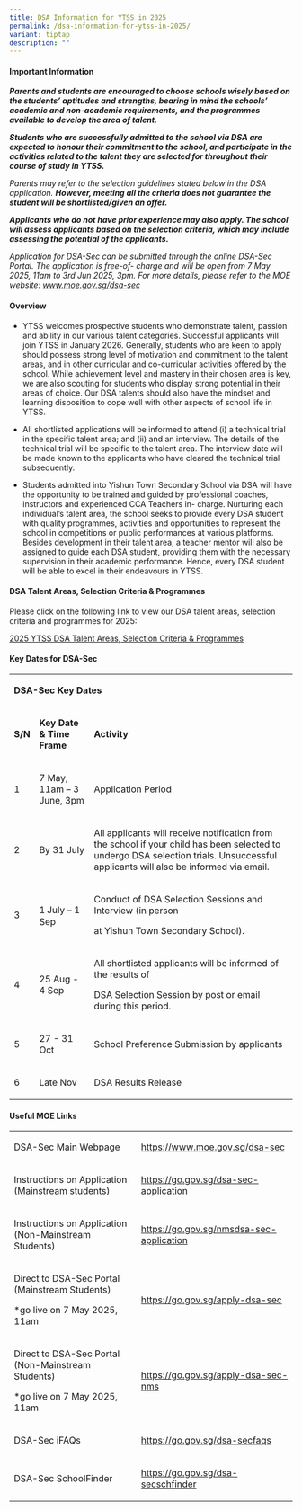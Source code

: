```yaml
---
title: DSA Information for YTSS in 2025
permalink: /dsa-information-for-ytss-in-2025/
variant: tiptap
description: ""
---
```

<h4>Important Information</h4>
<p><strong><em>Parents and students are encouraged to choose schools wisely based on the students’ aptitudes and strengths, bearing in mind the schools’ academic and non-academic requirements, and the programmes available to develop the area of talent.</em></strong>
</p>
<p><strong><em>Students who are successfully admitted to the school via DSA are expected to honour their commitment to the school, and participate in the activities related to the talent they are selected for throughout their course of study in YTSS.</em></strong>
</p>
<p><em>Parents may refer to the selection guidelines stated below in the DSA application. </em><strong><em>However, meeting all the criteria does not guarantee the student will be shortlisted/given an offer.</em></strong>
</p>
<p><strong><em>Applicants who do not have prior experience may also apply. The school will assess applicants based on the selection criteria, which may include assessing the potential of the applicants.</em></strong>
</p>
<p><em>Application for DSA-Sec can be submitted through the online DSA-Sec Portal. The application is free-of- charge and will be open from 7 May 2025, 11am to 3rd Jun 2025, 3pm. For more details, please refer to the MOE website: <a href="http://www.moe.gov.sg/dsa-sec" rel="noopener noreferrer nofollow" target="_blank">www.moe.gov.sg/dsa-sec</a></em>
</p>
<h4>Overview</h4>
<ul data-tight="true" class="tight">
<li>
<p>YTSS welcomes prospective students who demonstrate talent, passion and
ability in our various talent categories. Successful applicants will join
YTSS in January 2026. Generally, students who are keen to apply should
possess strong level of motivation and commitment to the talent areas,
and in other curricular and co-curricular activities offered by the school.
While achievement level and mastery in their chosen area is key, we are
also scouting for students who display strong potential in their areas
of choice. Our DSA talents should also have the mindset and learning disposition
to cope well with other aspects of school life in YTSS.</p>
</li>
<li>
<p>All shortlisted applications will be informed to attend (i) a technical
trial in the specific talent area; and (ii) and an interview. The details
of the technical trial will be specific to the talent area. The interview
date will be made known to the applicants who have cleared the technical
trial subsequently.</p>
</li>
<li>
<p>Students admitted into Yishun Town Secondary School via DSA will have
the opportunity to be trained and guided by professional coaches, instructors
and experienced CCA Teachers in- charge. Nurturing each individual’s talent
area, the school seeks to provide every DSA student with quality programmes,
activities and opportunities to represent the school in competitions or
public performances at various platforms. Besides development in their
talent area, a teacher mentor will also be assigned to guide each DSA student,
providing them with the necessary supervision in their academic performance.
Hence, every DSA student will be able to excel in their endeavours in YTSS.</p>
</li>
</ul>
<h4>DSA Talent Areas, Selection Criteria &amp; Programmes</h4>
<p>Please click on the following link to view our DSA talent areas, selection
criteria and programmes for 2025:</p>
<p><a href="/files/2025_YTSS_DSA_Criteria.pdf" rel="noopener nofollow" target="_blank">2025 YTSS DSA Talent Areas, Selection Criteria &amp; Programmes</a>
</p>
<h4>Key Dates for DSA-Sec</h4>
<table style="minWidth: 75px">
<colgroup>
<col>
<col>
<col>
</colgroup>
<tbody>
<tr>
<td rowspan="1" colspan="3">
<p><strong>DSA-Sec Key Dates</strong>
</p>
</td>
</tr>
<tr>
<td rowspan="1" colspan="1">
<p><strong>S/N</strong>
</p>
</td>
<td rowspan="1" colspan="1">
<p><strong>Key Date &amp; Time Frame</strong>
</p>
</td>
<td rowspan="1" colspan="1">
<p><strong>Activity</strong>
</p>
</td>
</tr>
<tr>
<td rowspan="1" colspan="1">
<p>1</p>
</td>
<td rowspan="1" colspan="1">
<p>7 May, 11am – 3 June, 3pm</p>
</td>
<td rowspan="1" colspan="1">
<p>Application Period</p>
</td>
</tr>
<tr>
<td rowspan="1" colspan="1">
<p>2</p>
</td>
<td rowspan="1" colspan="1">
<p>By 31 July</p>
</td>
<td rowspan="1" colspan="1">
<p>All applicants will receive notification from the school if your child
has been selected to undergo DSA selection trials. Unsuccessful applicants
will also be informed via email.</p>
</td>
</tr>
<tr>
<td rowspan="1" colspan="1">
<p>3</p>
</td>
<td rowspan="1" colspan="1">
<p>1<sup> </sup>July – 1 Sep</p>
</td>
<td rowspan="1" colspan="1">
<p>Conduct of DSA Selection Sessions and Interview (in person</p>
<p>at Yishun Town Secondary School).</p>
</td>
</tr>
<tr>
<td rowspan="1" colspan="1">
<p>4</p>
</td>
<td rowspan="1" colspan="1">
<p>25 Aug - 4 Sep</p>
</td>
<td rowspan="1" colspan="1">
<p>All shortlisted applicants will be informed of the results of</p>
<p>DSA Selection Session by post or email during this period.</p>
</td>
</tr>
<tr>
<td rowspan="1" colspan="1">
<p>5</p>
</td>
<td rowspan="1" colspan="1">
<p>27 - 31 Oct</p>
</td>
<td rowspan="1" colspan="1">
<p>School Preference Submission by applicants</p>
</td>
</tr>
<tr>
<td rowspan="1" colspan="1">
<p>6</p>
</td>
<td rowspan="1" colspan="1">
<p>Late Nov</p>
</td>
<td rowspan="1" colspan="1">
<p>DSA Results Release</p>
</td>
</tr>
</tbody>
</table>
<h4>Useful MOE Links</h4>
<table style="minWidth: 50px">
<colgroup>
<col>
<col>
</colgroup>
<tbody>
<tr>
<td rowspan="1" colspan="1">
<p>DSA-Sec Main Webpage</p>
</td>
<td rowspan="1" colspan="1">
<p><a href="https://www.moe.gov.sg/dsa-sec" rel="noopener nofollow" target="_blank">https://www.moe.gov.sg/dsa-sec</a>
</p>
</td>
</tr>
<tr>
<td rowspan="1" colspan="1">
<p>Instructions on Application (Mainstream students)</p>
</td>
<td rowspan="1" colspan="1">
<p><a href="https://go.gov.sg/dsa-sec-application" rel="noopener nofollow" target="_blank">https://go.gov.sg/dsa-sec-application</a>
</p>
</td>
</tr>
<tr>
<td rowspan="1" colspan="1">
<p>Instructions on Application (Non-Mainstream Students)</p>
</td>
<td rowspan="1" colspan="1">
<p><a href="https://go.gov.sg/nmsdsa-sec-application" rel="noopener nofollow" target="_blank">https://go.gov.sg/nmsdsa-sec-application</a>
</p>
</td>
</tr>
<tr>
<td rowspan="1" colspan="1">
<p>Direct to DSA-Sec Portal (Mainstream Students)</p>
<p>*go live on 7 May 2025, 11am</p>
</td>
<td rowspan="1" colspan="1">
<p><a href="https://go.gov.sg/apply-dsa-sec" rel="noopener nofollow" target="_blank">https://go.gov.sg/apply-dsa-sec</a>
</p>
</td>
</tr>
<tr>
<td rowspan="1" colspan="1">
<p>Direct to DSA-Sec Portal (Non-Mainstream Students)</p>
<p>*go live on 7 May 2025, 11am</p>
</td>
<td rowspan="1" colspan="1">
<p><a href="https://go.gov.sg/apply-dsa-sec-nms" rel="noopener nofollow" target="_blank">https://go.gov.sg/apply-dsa-sec-nms</a>
</p>
</td>
</tr>
<tr>
<td rowspan="1" colspan="1">
<p>DSA-Sec iFAQs</p>
</td>
<td rowspan="1" colspan="1">
<p><a href="https://go.gov.sg/dsa-secfaqs" rel="noopener nofollow" target="_blank">https://go.gov.sg/dsa-secfaqs</a>
</p>
</td>
</tr>
<tr>
<td rowspan="1" colspan="1">
<p>DSA-Sec SchoolFinder</p>
</td>
<td rowspan="1" colspan="1">
<p><a href="https://go.gov.sg/dsa-secschfinder" rel="noopener noreferrer nofollow" target="_blank">https://go.gov.sg/dsa-secschfinder</a>
</p>
</td>
</tr>
</tbody>
</table>
<p></p>